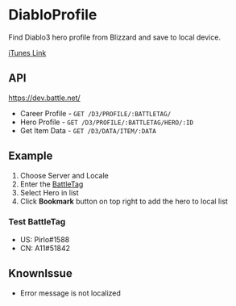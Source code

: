 # DiabloProfile
Find Diablo3 hero profile from Blizzard and save to local device.

[iTunes Link](https://itunes.apple.com/us/app/dprofile-mobile-profile-for/id1150983228?l=zh&ls=1&mt=8)
## API
https://dev.battle.net/
- Career Profile - `GET /D3/PROFILE/:BATTLETAG/`
- Hero Profile - `GET /D3/PROFILE/:BATTLETAG/HERO/:ID`
- Get Item Data - `GET /D3/DATA/ITEM/:DATA`

## Example
1. Choose Server and Locale
2. Enter the [BattleTag](http://us.battle.net/en/battletag/)
3. Select Hero in list
4. Click **Bookmark** button on top right to add the hero to local list

### Test BattleTag
 - US: Pirlo#1588
 - CN: A11#51842

## KnownIssue
- Error message is not localized

